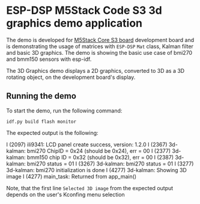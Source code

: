 # ESP-DSP M5Stack Code S3 3d graphics demo application

The demo is developed for [M5Stack Core S3 board](https://docs.m5stack.com/en/core/CoreS3) development board and is demonstrating the usage of matrices with `ESP-DSP` `Mat` class, Kalman filter and basic 3D graphics. 
The demo is showing the basic use case of bmi270 and bmm150 sensors with esp-idf.

The 3D Graphics demo displays a 2D graphics, converted to 3D as a 3D rotating object, on the development board's display. 

## Running the demo

To start the demo, run the following command:

    idf.py build flash monitor

The expected output is the following:

I (2097) ili9341: LCD panel create success, version: 1.2.0
I (2367) 3d-kalman: bmi270 ChipID = 0x24 (should be 0x24), err = 00
I (2377) 3d-kalman: bmm150 chip ID = 0x32 (should be 0x32), err = 00
I (2387) 3d-kalman: bmi270 status = 01
I (3267) 3d-kalman: bmi270 status = 01
I (3277) 3d-kalman: bmi270 initialization is done
I (4277) 3d-kalman: Showing 3D image
I (4277) main_task: Returned from app_main()

Note, that the first line `Selected 3D image` from the expected output depends on the user's Kconfing menu selection
